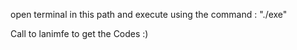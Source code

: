 open terminal in this path and execute using the command : "./exe"

Call to lanimfe to get the Codes :)

